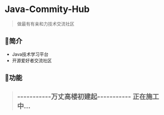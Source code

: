 # Java-Commity-Hub
> 做最有有亲和力技术交流社区
## 🎈简介
 * Java技术学习平台
 * 开源爱好者交流社区
## 🚀功能
> -----------万丈高楼初建起-----------
>     正在施工中...
> -----------------------------------
